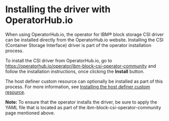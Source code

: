 # Installing the driver with OperatorHub.io

When using OperatorHub.io, the operator for IBM® block storage CSI driver can be installed directly from the OperatorHub.io website. Installing the CSI (Container Storage Interface) driver is part of the operator installation process.

To install the CSI driver from OperatorHub.io, go to https://operatorhub.io/operator/ibm-block-csi-operator-community and follow the installation instructions, once clicking the **Install** button.

The host definer custom resource can optionally be installed as part of this process. For more information, see [Installing the host definer custom resource](install_hostdefiner.md).

**Note:** To ensure that the operator installs the driver, be sure to apply the YAML file that is located as part of the ibm-block-csi-operator-community page mentioned above.
